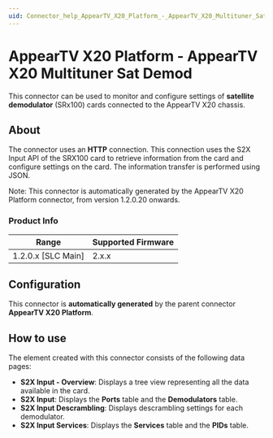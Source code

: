 ```yaml
---
uid: Connector_help_AppearTV_X20_Platform_-_AppearTV_X20_Multituner_Sat_Demod
---
```


# AppearTV X20 Platform - AppearTV X20 Multituner Sat Demod

This connector can be used to monitor and configure settings of **satellite demodulator** (SRx100) cards connected to the AppearTV X20 chassis.

## About

The connector uses an **HTTP** connection. This connection uses the S2X Input API of the SRX100 card to retrieve information from the card and configure settings on the card. The information transfer is performed using JSON.

Note: This connector is automatically generated by the AppearTV X20 Platform connector, from version 1.2.0.20 onwards.

### Product Info

| **Range**            | **Supported Firmware** |
|----------------------|------------------------|
| 1.2.0.x \[SLC Main\] | 2.x.x                  |

## Configuration

This connector is **automatically generated** by the parent connector **AppearTV X20 Platform**.

## How to use

The element created with this connector consists of the following data pages:

- **S2X Input - Overview**: Displays a tree view representing all the data available in the card.
- **S2X Input**: Displays the **Ports** table and the **Demodulators** table.
- **S2X Input Descrambling**: Displays descrambling settings for each demodulator.
- **S2X Input Services**: Displays the **Services** table and the **PIDs** table.

